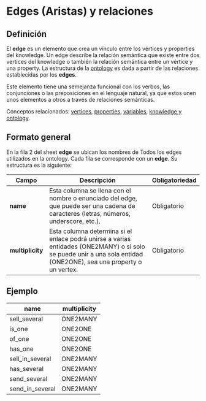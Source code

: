 # Edges (Aristas) y relaciones

## Definición

El **edge** es un elemento que crea un vínculo entre los vértices y properties del knowledge. Un edge describe la relación semántica que existe entre dos vertices del knowledge o también la relación semántica entre un vértice y una property. La estructura de la [ontology](ontology.md) es dada a partir de las relaciones establecidas por los **edges**.

Este elemento tiene una semejanza funcional con los verbos, las conjunciones o las preposiciones en el lenguaje natural, ya que estos unen unos elementos a otros a través de relaciones semánticas.

Conceptos relacionados: [vertices](vertices.md), [properties](properties.md), [variables](variables.md), [knowledge y ontology](ontology.md).

## Formato general

En la fila 2 del sheet **edge** se ubican los nombres de Todos los edges utilizados en la ontology. Cada fila se corresponde con un **edge**. Su estructura es la siguiente:

|  Campo  |  Descripción  | Obligatoriedad |
| ------- | ------------- | -------------- |
| __name__    | Esta columna se llena con el nombre o enunciado del edge, que puede ser una cadena de caracteres (letras, números, underscore, etc.).| Obligatorio |
| __multiplicity__ | Esta columna determina si el enlace podrá unirse a varias entidades (ONE2MANY) o si solo se puede unir a una sola entidad (ONE2ONE), sea una property o un vertex. | Obligatorio |

## Ejemplo

|      name       | multiplicity |
| --------------- | ------------ |
|  sell_several   |   ONE2MANY   |
|      is_one     |   ONE2ONE    |
|      of_one     |   ONE2ONE    |
|     has_one     |   ONE2ONE    |
| sell_in_several |   ONE2MANY   |
|   has_several   |   ONE2MANY   |
|  send_several   |   ONE2MANY   |
| send_in_several |   ONE2MANY   |
